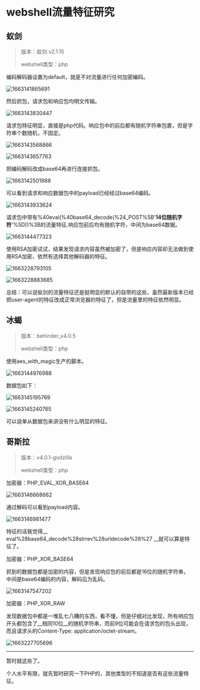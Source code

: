 # webshell流量特征研究

## 蚁剑

>版本：蚁剑  v2.1.15
>
>webshell类型：php

编码解码器设置为default，就是不对流量进行任何加密编码。

![1663141865691](images/1663141865691.png)

然后抓包，请求包和响应包均明文传输。

![1663143830447](images/1663143830447.png)

请求包特征明显，直接是php代码。响应包中的前后都有随机字符串包裹，但是字符串个数随机，不固定。

![1663143568866](images/1663143568866.png)

![1663143657763](images/1663143657763.png)

把编码解码改成base64再进行连接抓包。

![1663142501988](images/1663142501988.png)

可以看到请求和响应数据包中的payload已经经过base64编码。

![1663143933624](images/1663143933624.png)

请求包中带有%40eval(%40base64_decode(%24_POST%5B'__14位随机字符__'%5D))%3B的流量特征,响应包前后均有随机字符，中间为base64数据。

![1663144477323](images/1663144477323.png)

使用RSA加密试试，结果发现请求内容虽然被加密了，但是响应内容却无法做到使用RSA加密，依然有选择其他解码器的特征。

![1663228793105](images/1663228793105.png)

![1663228883685](images/1663228883685.png)

总结：可以说蚁剑的流量特征还是挺明显的默认的自带的这些，虽然最新版本已经把user-agent的特征改成正常浏览器的特征了，但是流量里的特征依然明显。

## 冰蝎

>版本：behinder_v4.0.5
>
>webshell类型：php

使用aes_with_magic生产的脚本。

![1663144976988](images/1663144976988.png)

数据包如下：

![1663145195769](images/1663145195769.png)

![1663145240765](images/1663145240765.png)

可以说单从数据包来讲没有什么明显的特征。



## 哥斯拉

>版本：v4.0.1-godzilla
>
>webshell类型：php

加密器：PHP_EVAL_XOR_BASE64

![1663146668662](images/1663146668662.png)

通过解码可以看到payload内容。

![1663146981477](images/1663146981477.png)

特征的话我觉得__ eval%28base64_decode%28strrev%28urldecode%28%27 __就可以算是特征了。

加密器：PHP_XOR_BASE64

抓到的数据包都是加密的内容，但是发现响应包的前后都是16位的随机字符串，中间是base64编码的内容，解码后为乱码。

![1663147547202](images/1663147547202.png)

加密器：PHP_XOR_RAW

发现数据包中都是一堆乱七八糟的东西，看不懂，但是仔细对比发现，所有响应包开头都包含了__相同10位__的随机字符串，而前9位可能会在请求包的包头出现，而且请求头的Content-Type: application/octet-stream。

![1663227705696](images/1663227705696.png)



------

暂时就这些了。

个人水平有限，就先暂时研究一下PHP的，其他类型的不知道是否有这些流量特征。
